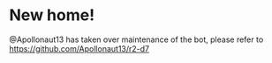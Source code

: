 # New home!
@Apollonaut13 has taken over maintenance of the bot, please refer to https://github.com/Apollonaut13/r2-d7
